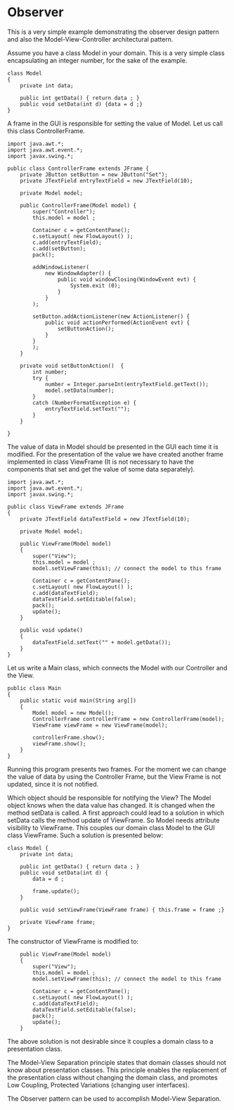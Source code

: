 # Observer

This is a very simple example demonstrating the observer design pattern and also the Model-View-Controller architectural pattern.

Assume you have a class Model in your domain.  This is a very simple class encapsulating an integer number, for the sake of the example.

```
class Model
{
	private int data;

	public int getData() { return data ; }
	public void setData(int d) {data = d ;}
}
```

A frame in the GUI is responsible for setting the value of Model.  Let us call this class ControllerFrame.

```
import java.awt.*;
import java.awt.event.*;
import javax.swing.*;

public class ControllerFrame extends JFrame {
	private JButton setButton = new JButton("Set");
	private JTextField entryTextField = new JTextField(10);

	private Model model;

	public ControllerFrame(Model model)	{
		super("Controller");
		this.model = model ;

		Container c = getContentPane();
		c.setLayout( new FlowLayout() );
		c.add(entryTextField);
		c.add(setButton);
		pack();

		addWindowListener(
			new WindowAdapter() {
				public void windowClosing(WindowEvent evt) {
					System.exit (0);
				}
			}
		);

        setButton.addActionListener(new ActionListener() {
            public void actionPerformed(ActionEvent evt) {
                setButtonAction();
            }
        }
        );
	}

	private void setButtonAction()	{
		int number;
		try {
			number = Integer.parseInt(entryTextField.getText());
			model.setData(number);
		}
		catch (NumberFormatException e) {
			entryTextField.setText("");
		}
	}

}
 ```

The value of data in Model should be presented in the GUI each time it is modified.  For the presentation of the value we have created another frame implemented in class ViewFrame (It is not necessary to have the components that set and get the value of some data separately).

```
import java.awt.*;
import java.awt.event.*;
import javax.swing.*;

public class ViewFrame extends JFrame
{
	private JTextField dataTextField = new JTextField(10);

	private Model model;

	public ViewFrame(Model model)
	{
		super("View");
		this.model = model ;
		model.setViewFrame(this); // connect the model to this frame

		Container c = getContentPane();
		c.setLayout( new FlowLayout() );
		c.add(dataTextField);
		dataTextField.setEditable(false);
		pack();
		update();
	}

	public void update()
	{
		dataTextField.setText("" + model.getData());
	}
}
```

Let us write a Main class, which connects the Model with our Controller and the View.

```
public class Main
{
	public static void main(String arg[])
	{
		Model model = new Model();
		ControllerFrame controllerFrame = new ControllerFrame(model);
		ViewFrame viewFrame = new ViewFrame(model);

		controllerFrame.show();
		viewFrame.show();
	}
}
```

Running this program presents two frames.  For the moment we can change the value of data by using the Controller Frame, but the View Frame is not updated, since it is not notified.



Which object should be responsible for notifying the View?  The Model object knows when the data value has changed.   It is changed when the method setData is called.  A first approach could lead to a solution in which setData calls the method update of ViewFrame.  So Model needs attribute visibility to ViewFrame.  This couples our domain class Model to the GUI class ViewFrame.  Such a solution is presented below:

```
class Model {
	private int data;

	public int getData() { return data ; }
	public void setData(int d) {
		data = d ;

		frame.update();
	}

	public void setViewFrame(ViewFrame frame) {	this.frame = frame ;}

	private ViewFrame frame;
}
```

The constructor of ViewFrame is modified to:

```
	public ViewFrame(Model model)
	{
		super("View");
		this.model = model ;
		model.setViewFrame(this); // connect the model to this frame

		Container c = getContentPane();
		c.setLayout( new FlowLayout() );
		c.add(dataTextField);
		dataTextField.setEditable(false);
		pack();
		update();
	}
```

The above solution is not desirable since it couples a domain class to a presentation class.  

The Model-View Separation principle states that domain classes should not know about presentation classes.  This principle enables the replacement of the presentation class without changing the domain class, and promotes Low Coupling, Protected Variations (changing user interfaces).

The Observer pattern can be used to accomplish Model-View Separation.  